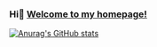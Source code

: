 ### Hi👋 [Welcome to my homepage!](https://WangLibo1995.github.io)
[![Anurag's GitHub stats](https://github-readme-stats.vercel.app/api?username=WangLibo1995)](https://github.com/anuraghazra/github-readme-stats)

<!--
**WangLibo1995/WangLibo1995** is a ✨ _special_ ✨ repository because its `README.md` (this file) appears on your GitHub profile.

Here are some ideas to get you started:

- 🔭 I’m currently working on ...
- 🌱 I’m currently learning ...
- 👯 I’m looking to collaborate on ...
- 🤔 I’m looking for help with ...
- 💬 Ask me about ...
- 📫 How to reach me: ...
- 😄 Pronouns: ...
- ⚡ Fun fact: ...
-->
